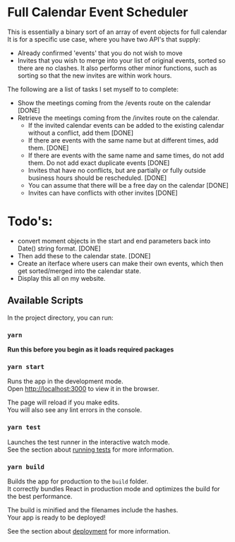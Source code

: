 # Full Calendar Event Scheduler
This is essentially a binary sort of an array of event objects for full calendar
It is for a specific use case, where you have two API's that supply:
- Already confirmed 'events' that you do not wish to move
- Invites that you wish to merge into your list of original events, sorted so there are no clashes.
It also performs other minor functions, such as sorting so that the new invites are within work hours.

The following are a list of tasks I set myself to to complete:
- Show the meetings coming from the /events route on the calendar [DONE]
- Retrieve the meetings coming from the /invites route on the calendar. 
    - If the invited calendar events can be added to the existing calendar without a conflict, add them [DONE]
    - If there are events with the same name but at different times, add them. [DONE]
    - If there are events with the same name and same times, do not add them. Do not add exact duplicate events [DONE]
    - Invites that have no conflicts, but are partially or fully outside business hours should be rescheduled. [DONE]
    - You can assume that there will be a free day on the calendar [DONE]
    - Invites can have conflicts with other invites [DONE]

# Todo's:
- convert moment objects in the start and end parameters back into Date() string format. [DONE]
- Then add these to the calendar state. [DONE]
- Create an iterface where users can make their own events, which then get sorted/merged into the calendar state.
- Display this all on my website.

## Available Scripts

In the project directory, you can run:

### `yarn`

**Run this before you begin as it loads required packages**

### `yarn start`

Runs the app in the development mode.<br />
Open [http://localhost:3000](http://localhost:3000) to view it in the browser.

The page will reload if you make edits.<br />
You will also see any lint errors in the console.

### `yarn test`

Launches the test runner in the interactive watch mode.<br />
See the section about [running tests](https://facebook.github.io/create-react-app/docs/running-tests) for more information.

### `yarn build`

Builds the app for production to the `build` folder.<br />
It correctly bundles React in production mode and optimizes the build for the best performance.

The build is minified and the filenames include the hashes.<br />
Your app is ready to be deployed!

See the section about [deployment](https://facebook.github.io/create-react-app/docs/deployment) for more information.
